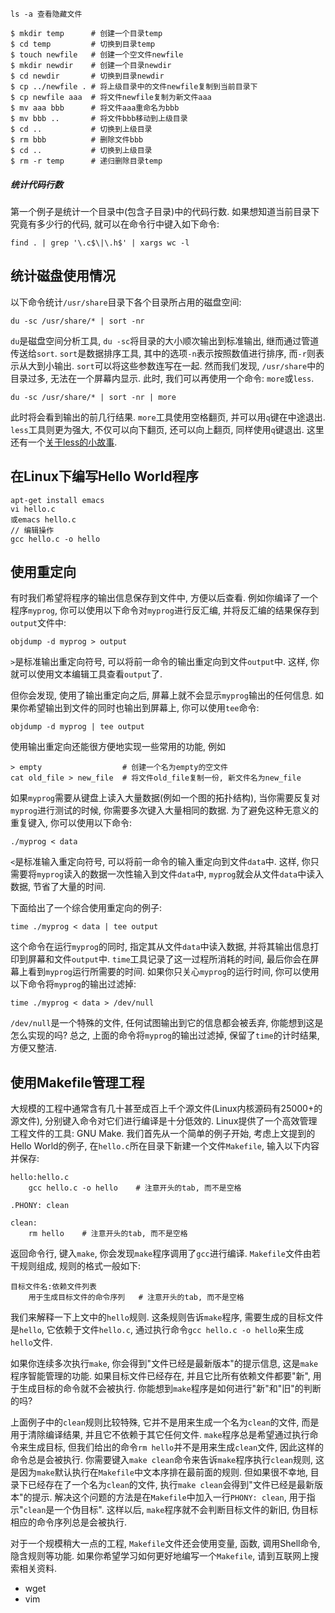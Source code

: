```
ls -a 查看隐藏文件
```



```
$ mkdir temp      # 创建一个目录temp
$ cd temp         # 切换到目录temp
$ touch newfile   # 创建一个空文件newfile
$ mkdir newdir    # 创建一个目录newdir
$ cd newdir       # 切换到目录newdir
$ cp ../newfile . # 将上级目录中的文件newfile复制到当前目录下
$ cp newfile aaa  # 将文件newfile复制为新文件aaa
$ mv aaa bbb      # 将文件aaa重命名为bbb
$ mv bbb ..       # 将文件bbb移动到上级目录
$ cd ..           # 切换到上级目录
$ rm bbb          # 删除文件bbb
$ cd ..           # 切换到上级目录
$ rm -r temp      # 递归删除目录temp
```
##### 统计代码行数

第一个例子是统计一个目录中(包含子目录)中的代码行数. 如果想知道当前目录下究竟有多少行的代码, 就可以在命令行中键入如下命令:

```
find . | grep '\.c$\|\.h$' | xargs wc -l
```
## 统计磁盘使用情况

以下命令统计`/usr/share`目录下各个目录所占用的磁盘空间:
```
du -sc /usr/share/* | sort -nr
```
`du`是磁盘空间分析工具, `du -sc`将目录的大小顺次输出到标准输出, 继而通过管道传送给`sort`. `sort`是数据排序工具, 其中的选项`-n`表示按照数值进行排序, 而`-r`则表示从大到小输出. `sort`可以将这些参数连写在一起.
然而我们发现, `/usr/share`中的目录过多, 无法在一个屏幕内显示. 此时, 我们可以再使用一个命令: `more`或`less`.
```
du -sc /usr/share/* | sort -nr | more
```

此时将会看到输出的前几行结果. `more`工具使用空格翻页, 并可以用`q`键在中途退出. `less`工具则更为强大, 不仅可以向下翻页, 还可以向上翻页, 同样使用`q`键退出. 这里还有一个[关于less的小故事](http://en.wikipedia.org/wiki/Less_\(Unix\)).
## 在Linux下编写Hello World程序
```
apt-get install emacs
vi hello.c
或emacs hello.c
// 编辑操作
gcc hello.c -o hello
```
## 使用重定向

有时我们希望将程序的输出信息保存到文件中, 方便以后查看. 例如你编译了一个程序`myprog`, 你可以使用以下命令对`myprog`进行反汇编, 并将反汇编的结果保存到`output`文件中:

```
objdump -d myprog > output
```

`>`是标准输出重定向符号, 可以将前一命令的输出重定向到文件`output`中. 这样, 你就可以使用文本编辑工具查看`output`了.

但你会发现, 使用了输出重定向之后, 屏幕上就不会显示`myprog`输出的任何信息. 如果你希望输出到文件的同时也输出到屏幕上, 你可以使用`tee`命令:

```
objdump -d myprog | tee output
```

使用输出重定向还能很方便地实现一些常用的功能, 例如

```
> empty                  # 创建一个名为empty的空文件
cat old_file > new_file  # 将文件old_file复制一份, 新文件名为new_file
```

如果`myprog`需要从键盘上读入大量数据(例如一个图的拓扑结构), 当你需要反复对`myprog`进行测试的时候, 你需要多次键入大量相同的数据. 为了避免这种无意义的重复键入, 你可以使用以下命令:

```
./myprog < data
```

`<`是标准输入重定向符号, 可以将前一命令的输入重定向到文件`data`中. 这样, 你只需要将`myprog`读入的数据一次性输入到文件`data`中, `myprog`就会从文件`data`中读入数据, 节省了大量的时间.

下面给出了一个综合使用重定向的例子:

```
time ./myprog < data | tee output
```

这个命令在运行`myprog`的同时, 指定其从文件`data`中读入数据, 并将其输出信息打印到屏幕和文件`output`中. `time`工具记录了这一过程所消耗的时间, 最后你会在屏幕上看到`myprog`运行所需要的时间. 如果你只关心`myprog`的运行时间, 你可以使用以下命令将`myprog`的输出过滤掉:

```
time ./myprog < data > /dev/null
```

`/dev/null`是一个特殊的文件, 任何试图输出到它的信息都会被丢弃, 你能想到这是怎么实现的吗? 总之, 上面的命令将`myprog`的输出过滤掉, 保留了`time`的计时结果, 方便又整洁.
## 使用Makefile管理工程

大规模的工程中通常含有几十甚至成百上千个源文件(Linux内核源码有25000+的源文件), 分别键入命令对它们进行编译是十分低效的. Linux提供了一个高效管理工程文件的工具: GNU Make. 我们首先从一个简单的例子开始, 考虑上文提到的Hello World的例子, 在`hello.c`所在目录下新建一个文件`Makefile`, 输入以下内容并保存:

```
hello:hello.c
    gcc hello.c -o hello    # 注意开头的tab, 而不是空格

.PHONY: clean

clean:
    rm hello    # 注意开头的tab, 而不是空格
```

返回命令行, 键入`make`, 你会发现`make`程序调用了`gcc`进行编译. `Makefile`文件由若干规则组成, 规则的格式一般如下:

```
目标文件名:依赖文件列表
    用于生成目标文件的命令序列   # 注意开头的tab, 而不是空格
```

我们来解释一下上文中的`hello`规则. 这条规则告诉`make`程序, 需要生成的目标文件是`hello`, 它依赖于文件`hello.c`, 通过执行命令`gcc hello.c -o hello`来生成`hello`文件.

如果你连续多次执行`make`, 你会得到"文件已经是最新版本"的提示信息, 这是`make`程序智能管理的功能. 如果目标文件已经存在, 并且它比所有依赖文件都要"新", 用于生成目标的命令就不会被执行. 你能想到`make`程序是如何进行"新"和"旧"的判断的吗?

上面例子中的`clean`规则比较特殊, 它并不是用来生成一个名为`clean`的文件, 而是用于清除编译结果, 并且它不依赖于其它任何文件. `make`程序总是希望通过执行命令来生成目标, 但我们给出的命令`rm hello`并不是用来生成`clean`文件, 因此这样的命令总是会被执行. 你需要键入`make clean`命令来告诉`make`程序执行`clean`规则, 这是因为`make`默认执行在`Makefile`中文本序排在最前面的规则. 但如果很不幸地, 目录下已经存在了一个名为`clean`的文件, 执行`make clean`会得到"文件已经是最新版本"的提示. 解决这个问题的方法是在`Makefile`中加入一行`PHONY: clean`, 用于指示"`clean`是一个伪目标". 这样以后, `make`程序就不会判断目标文件的新旧, 伪目标相应的命令序列总是会被执行.

对于一个规模稍大一点的工程, `Makefile`文件还会使用变量, 函数, 调用Shell命令, 隐含规则等功能. 如果你希望学习如何更好地编写一个`Makefile`, 请到互联网上搜索相关资料.

- wget
- vim
